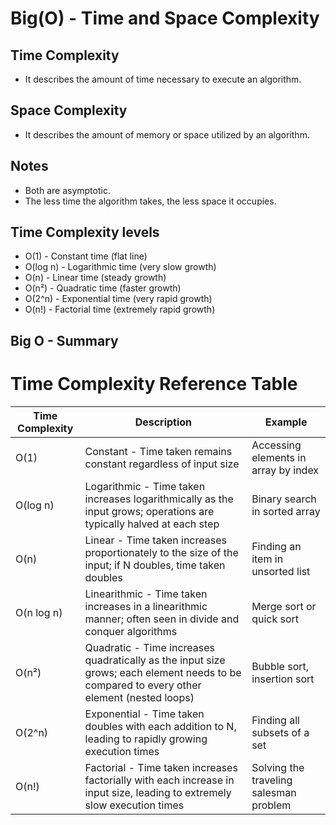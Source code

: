 # Big(O) - Time and Space Complexity

## Time Complexity
- It describes the amount of time necessary to execute an algorithm.

## Space Complexity
- It describes the amount of memory or space utilized by an algorithm.

## Notes
- Both are asymptotic.
- The less time the algorithm takes, the less space it occupies.

## Time Complexity levels

- O(1) - Constant time (flat line)
- O(log n) - Logarithmic time (very slow growth)
- O(n) - Linear time (steady growth)
- O(n²) - Quadratic time (faster growth)
- O(2^n) - Exponential time (very rapid growth)
- O(n!) - Factorial time (extremely rapid growth)


## Big O - Summary

# Time Complexity Reference Table

| Time Complexity | Description                                                                                                                                 | Example                                  |
|-----------------|---------------------------------------------------------------------------------------------------------------------------------------------|------------------------------------------|
| O(1)            | Constant - Time taken remains constant regardless of input size                                                                             | Accessing elements in array by index     |
| O(log n)        | Logarithmic - Time taken increases logarithmically as the input grows; operations are typically halved at each step                         | Binary search in sorted array            |
| O(n)            | Linear - Time taken increases proportionately to the size of the input; if N doubles, time taken doubles                                    | Finding an item in unsorted list         |
| O(n log n)      | Linearithmic - Time taken increases in a linearithmic manner; often seen in divide and conquer algorithms                                   | Merge sort or quick sort                 |
| O(n²)           | Quadratic - Time increases quadratically as the input size grows; each element needs to be compared to every other element (nested loops)   | Bubble sort, insertion sort              |
| O(2^n)          | Exponential - Time taken doubles with each addition to N, leading to rapidly growing execution times                                        | Finding all subsets of a set             |
| O(n!)           | Factorial - Time taken increases factorially with each increase in input size, leading to extremely slow execution times                    | Solving the traveling salesman problem   |

